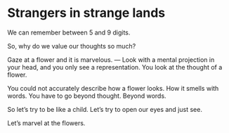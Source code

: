 # Strangers in strange lands

We can remember between 5 and 9 digits.

So, why do we value our thoughts so much?

Gaze at a flower and it is marvelous. — Look with a mental projection in your head, and you only see a representation. You look at the thought of a flower.

You could not accurately describe how a flower looks. How it smells with words. You have to go beyond thought. Beyond words.

So let’s try to be like a child. Let’s try to open our eyes and just see.

Let’s marvel at the flowers.